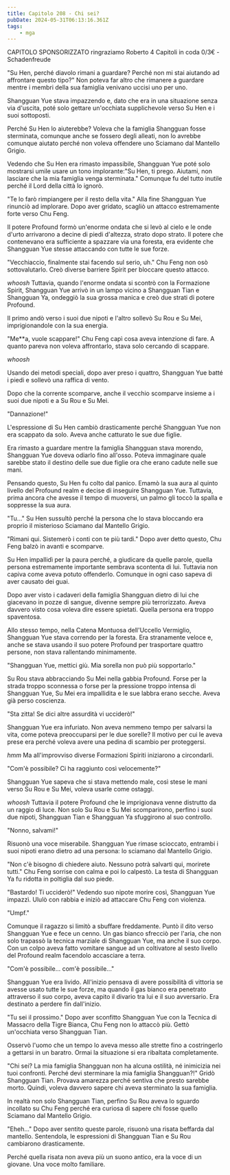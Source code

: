```yaml
---
title: Capitolo 208 - Chi sei?
pubDate: 2024-05-31T06:13:16.361Z
tags:
    - mga
---
```



CAPITOLO SPONSORIZZATO ringraziamo Roberto
4 Capitoli in coda 0/3€
-Schadenfreude


"Su Hen, perché diavolo rimani a guardare? Perché non mi stai aiutando ad affrontare questo tipo?" Non poteva far altro che rimanere a guardare mentre i membri della sua famiglia venivano uccisi uno per uno.


Shangguan Yue stava impazzendo e, dato che era in una situazione senza via d'uscita, poté solo gettare un'occhiata supplichevole verso Su Hen e i suoi sottoposti.


Perché Su Hen lo aiuterebbe? Voleva che la famiglia Shangguan fosse sterminata, comunque anche se fossero degli alleati, non lo avrebbe comunque aiutato perché non voleva offendere uno Sciamano dal Mantello Grigio.


Vedendo che Su Hen era rimasto impassibile, Shangguan Yue poté solo mostrarsi umile usare un tono implorante:"Su Hen, ti prego. Aiutami, non lasciare che la mia famiglia venga sterminata." Comunque fu del tutto inutile perché il Lord della città lo ignorò.


"Te lo farò rimpiangere per il resto della vita." Alla fine Shangguan Yue rinunciò ad implorare. Dopo aver gridato, scagliò un attacco estremamente forte verso Chu Feng.


Il potere Profound formò un'enorme ondata che si levò al cielo e le onde d'urto arrivarono a decine di piedi d'altezza, strato dopo strato. Il potere che contenevano era sufficiente a spazzare via una foresta, era evidente che Shangguan Yue stesse attaccando con tutte le sue forze.


"Vecchiaccio, finalmente stai facendo sul serio, uh." Chu Feng non osò sottovalutarlo. Creò diverse barriere Spirit per bloccare questo attacco.


*whoosh* Tuttavia, quando l'enorme ondata si scontrò con la Formazione Spirit, Shangguan Yue arrivò in un lampo vicino a Shangguan Tian e Shangguan Ya, ondeggiò la sua grossa manica e creò due strati di potere Profound.


Il primo andò verso i suoi due nipoti e l'altro sollevò Su Rou e Su Mei, imprigionandole con la sua energia.


"Me**a, vuole scappare!" Chu Feng capì cosa aveva intenzione di fare. A quanto pareva non voleva affrontarlo, stava solo cercando di scappare.


*whoosh*


Usando dei metodi speciali, dopo aver preso i quattro, Shangguan Yue batté i piedi e sollevò una raffica di vento.


Dopo che la corrente scomparve, anche il vecchio scomparve insieme a i suoi due nipoti e a Su Rou e Su Mei.


"Dannazione!"


L'espressione di Su Hen cambiò drasticamente perché Shangguan Yue non era scappato da solo. Aveva anche catturato le sue due figlie.


Era rimasto a guardare mentre la famiglia Shangguan stava morendo, Shangguan Yue doveva odiarlo fino all'osso. Poteva immaginare quale sarebbe stato il destino delle sue due figlie ora che erano cadute nelle sue mani.


Pensando questo, Su Hen fu colto dal panico. Emamò la sua aura al quinto livello del Profound realm e decise di inseguire Shangguan Yue. Tuttavia, prima ancora che avesse il tempo di muoversi, un palmo gli toccò la spalla e soppresse la sua aura.


"Tu..." Su Hen sussultò perché la persona che lo stava bloccando era proprio il misterioso Sciamano dal Mantello Grigio.


"Rimani qui. Sistemerò i conti con te più tardi." Dopo aver detto questo, Chu Feng balzò in avanti e scomparve.


Su Hen impallidì per la paura perché, a giudicare da quelle parole, quella persona estremamente importante sembrava scontenta di lui. Tuttavia non capiva come aveva potuto offenderlo. Comunque in ogni caso sapeva di aver causato dei guai.


Dopo aver visto i cadaveri della famiglia Shangguan dietro di lui che giacevano in pozze di sangue, divenne sempre più terrorizzato. Aveva davvero visto cosa voleva dire essere spietati. Quella persona era troppo spaventosa.


Allo stesso tempo, nella Catena Montuosa dell'Uccello Vermiglio, Shangguan Yue stava correndo per la foresta. Era stranamente veloce e, anche se stava usando il suo potere Profound per trasportare quattro persone, non stava rallentando minimamente.


"Shangguan Yue, mettici giù. Mia sorella non può più sopportarlo."


Su Rou stava abbracciando Su Mei nella gabbia Profound. Forse per la strada troppo sconnessa o forse per la pressione troppo intensa di Shangguan Yue, Su Mei era impallidita e le sue labbra erano secche. Aveva già perso coscienza.


"Sta zitta! Se dici altre assurdità vi ucciderò!"


Shangguan Yue era infuriato. Non aveva nemmeno tempo per salvarsi la vita, come poteva preoccuparsi per le due sorelle? Il motivo per cui le aveva prese era perché voleva avere una pedina di scambio per proteggersi.


*hmm* Ma all'improvviso diverse Formazioni Spiriti iniziarono a circondarli.


"Com'è possibile? Ci ha raggiunto così velocemente?"


Shangguan Yue sapeva che si stava mettendo male, così stese le mani verso Su Rou e Su Mei, voleva usarle come ostaggi.


*whoosh* Tuttavia il potere Profound che le imprigionava venne distrutto da un raggio di luce. Non solo Su Rou e Su Mei scomparirono, perfino i suoi due nipoti, Shangguan Tian e Shangguan Ya sfuggirono al suo controllo.


"Nonno, salvami!"


Risuonò una voce miserabile. Shangguan Yue rimase scioccato, entrambi i suoi nipoti erano dietro ad una persona: lo sciamano dal Mantello Grigio.


"Non c'è bisogno di chiedere aiuto. Nessuno potrà salvarti qui, morirete tutti." Chu Feng sorrise con calma e poi lo calpestò. La testa di Shangguan Ya fu ridotta in poltiglia dal suo piede.


"Bastardo! Ti ucciderò!" Vedendo suo nipote morire così, Shangguan Yue impazzì. Ululò con rabbia e iniziò ad attaccare Chu Feng con violenza.


"Umpf."


Comunque il ragazzo si limitò a sbuffare freddamente. Puntò il dito verso Shangguan Yue e fece un cenno. Un gas bianco sfrecciò per l'aria, che non solo trapassò la tecnica marziale di Shangguan Yue, ma anche il suo corpo. Con un colpo aveva fatto vomitare sangue ad un coltivatore al sesto livello del Profound realm facendolo accasciare a terra.


"Com'è possibile... com'è possibile..."


Shangguan Yue era livido. All'inizio pensava di avere possibilità di vittoria se avesse usato tutte le sue forze, ma quando il gas bianco era penetrato attraverso il suo corpo, aveva capito il divario tra lui e il suo avversario. Era destinato a perdere fin dall'inizio.


"Tu sei il prossimo." Dopo aver sconfitto Shangguan Yue con la Tecnica di Massacro della Tigre Bianca, Chu Feng non lo attaccò più. Gettò un'occhiata verso Shangguan Tian.


Osservò l'uomo che un tempo lo aveva messo alle strette fino a costringerlo a gettarsi in un baratro. Ormai la situazione si era ribaltata completamente.


"Chi sei? La mia famiglia Shangguan non ha alcuna ostilità, né inimicizia nei tuoi confronti. Perché devi sterminare la mia famiglia Shangguan?!" Gridò Shangguan Tian. Provava amarezza perché sentiva che presto sarebbe morto. Quindi, voleva davvero sapere chi aveva sterminato la sua famiglia.


In realtà non solo Shangguan Tian, perfino Su Rou aveva lo sguardo incollato su Chu Feng perché era curiosa di sapere chi fosse quello Sciamano dal Mantello Grigio.


"Eheh..." Dopo aver sentito queste parole, risuonò una risata beffarda dal mantello. Sentendola, le espressioni di Shangguan Tian e Su Rou cambiarono drasticamente.


Perché quella risata non aveva più un suono antico, era la voce di un giovane. Una voce molto familiare.



